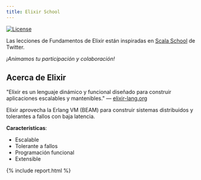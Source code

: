 ```yaml
---
title: Elixir School
---
```


[![License](//img.shields.io/badge/license-MIT-brightgreen.svg)](http://opensource.org/licenses/MIT)

Las lecciones de Fundamentos de Elixir están inspiradas en [Scala School](http://twitter.github.io/scala_school/) de Twitter.

_¡Animamos tu participación y colaboración!_

## Acerca de Elixir

"Elixir es un lenguaje dinámico y funcional diseñado para construir aplicaciones escalables y mantenibles." — [elixir-lang.org](http://elixir-lang.org/)

Elixir aprovecha la Erlang VM (BEAM) para construir sistemas distribuidos y tolerantes a fallos con baja latencia.

__Características__:

+ Escalable
+ Tolerante a fallos
+ Programación funcional
+ Extensible

{% include report.html %}
